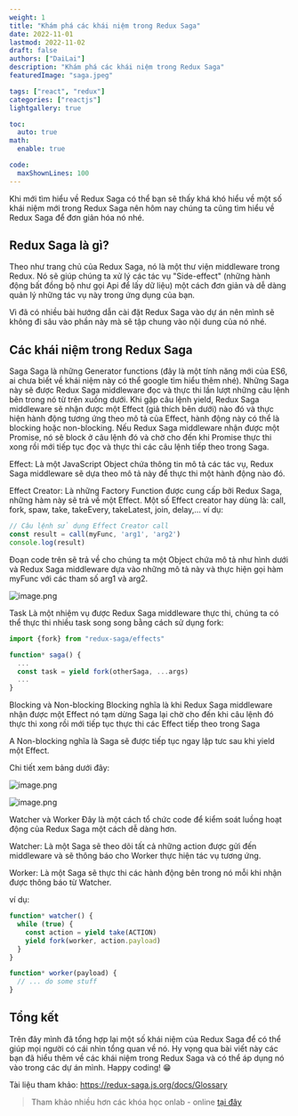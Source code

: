 ```yaml
---
weight: 1
title: "Khám phá các khái niệm trong Redux Saga"
date: 2022-11-01
lastmod: 2022-11-02
draft: false
authors: ["DaiLai"]
description: "Khám phá các khái niệm trong Redux Saga"
featuredImage: "saga.jpeg"

tags: ["react", "redux"]
categories: ["reactjs"]
lightgallery: true

toc:
  auto: true
math:
  enable: true

code:
  maxShownLines: 100
---
```


Khi mới tìm hiểu về Redux Saga có thể bạn sẽ thấy khá khó hiểu về một số khái niệm mới trong Redux Saga nên hôm nay chúng ta cũng tìm hiểu về Redux Saga để đơn giản hóa nó nhé.

## Redux Saga là gì?
Theo như trang chủ của Redux Saga, nó là một thư viện middleware trong Redux. Nó sẽ giúp chúng ta xử lý các tác vụ "Side-effect" (những hành động bất đồng bộ như gọi Api để lấy dữ liệu) một cách đơn giản và dễ dàng quản lý những tác vụ này trong ứng dụng của bạn.

Vì đã có nhiều bài hướng dẫn cài đặt Redux Saga vào dự án nên mình sẽ không đi sâu vào phần này mà sẽ tập chung vào nội dung của nó nhé.

## Các khái niệm trong Redux Saga
Saga
Saga là những Generator functions (đây là một tính năng mới của ES6, ai chưa biết về khái niệm này có thể google tìm hiểu thêm nhé).
Những Saga này sẽ được Redux Saga middleware đọc và thực thi lần lượt những câu lệnh bên trong nó từ trên xuống dưới. Khi gặp câu lệnh yield, Redux Saga middleware sẽ nhận được một Effect (giả thích bên dưới) nào đó và thực hiện hành động tương ứng theo mô tả của Effect, hành động này có thể là blocking hoặc non-blocking. Nếu Redux Saga middleware nhận được một Promise, nó sẽ block ở câu lệnh đó và chờ cho đến khi Promise thực thi xong rồi mới tiếp tục đọc và thực thi các câu lệnh tiếp theo trong Saga.

Effect:
Là một JavaScript Object chứa thông tin mô tả các tác vụ, Redux Saga middleware sẽ dựa theo mô tả này để thực thi một hành động nào đó.

Effect Creator:
Là những Factory Function được cung cấp bởi Redux Saga, những hàm này sẽ trả về một Effect. Một số Effect creator hay dùng là: call, fork, spaw, take, takeEvery, takeLatest, join, delay,...
ví dụ:

```jsx
// Câu lệnh sử dụng Effect Creator call
const result = call(myFunc, 'arg1', 'arg2')
console.log(result)
```

Đoạn code trên sẽ trả về cho chúng ta một Object chứa mô tả như hình dưới và Redux Saga middleware dựa vào những mô tả này và thực hiện gọi hàm myFunc với các tham số arg1 và arg2.

![image.png](https://images.viblo.asia/dde9f91e-0a16-45f4-bd80-0871ef2f6421.png)

Task
Là một nhiệm vụ được Redux Saga middleware thực thi, chúng ta có thể thực thi nhiều task song song bằng cách sử dụng fork:

```jsx
import {fork} from "redux-saga/effects"

function* saga() {
  ...
  const task = yield fork(otherSaga, ...args)
  ...
}
```
Blocking và Non-blocking
Blocking nghĩa là khi Redux Saga middleware nhận được một Effect nó tạm dừng Saga lại chờ cho đến khi câu lệnh đó thực thi xong rồi mới tiếp tục thực thi các Effect tiếp theo trong Saga

A Non-blocking nghĩa là Saga sẽ được tiếp tục ngay lập tưc sau khi yield một Effect.

Chi tiết xem bảng dưới đây:

![image.png](https://images.viblo.asia/6a3e92a4-2f52-4c35-9401-29e942f109ce.png)

![image.png](https://images.viblo.asia/1b2ae564-2946-4c6d-8a7b-ba92766a010c.png)



Watcher và Worker
Đây là một cách tổ chức code để kiểm soát luồng hoạt động của Redux Saga một cách dễ dàng hơn.

Watcher: Là một Saga sẽ theo dõi tất cả những action được gửi đến middleware và sẽ thông báo cho Worker thực hiện tác vụ tương ứng.

Worker: Là một Saga sẽ thực thi các hành động bên trong nó mỗi khi nhận được thông báo từ Watcher.

ví dụ:

```js
function* watcher() {
  while (true) {
    const action = yield take(ACTION)
    yield fork(worker, action.payload)
  }
}

function* worker(payload) {
  // ... do some stuff
}
```

## Tổng kết
Trên đây mình đã tổng hợp lại một số khái niệm của Redux Saga để có thể giúp mọi người có cái nhìn tổng quan về nó. Hy vọng qua bài viết này các bạn đã hiểu thêm về các khái niệm trong Redux Saga và có thể áp dụng nó vào trong các dự án mình. Happy coding! 😁

Tài liệu tham khảo:
https://redux-saga.js.org/docs/Glossary

> Tham khảo nhiều hơn các khóa học onlab - online [tại đây](https://techmaster.vn/)